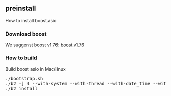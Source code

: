 ## preinstall
How to install boost.asio
### Download boost
We suggenst boost v1.76: [boost v1.76](https://boostorg.jfrog.io/ui/native/main/release/1.76.0/source/)

### How to build
Build boost asio in Mac/linux
<pre>
./bootstrap.sh
./b2 -j 4 --with-system --with-thread --with-date_time --with-regex --with-serialization stage
./b2 install
</pre>